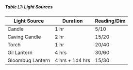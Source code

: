 ##### Table L1: Light Sources
| Light Source           | Duration        | Reading/Dim |
| ---------------- | --------------- | ----------- |
| Candle           | 1 hr            | 5/10        |
| Caving Candle    | 2 hr            | 15/20       |
| Torch            | 1 hr            | 20/40       |
| Oil Lantern      | 4 hrs           | 30/60       |
| Gloombug Lantern | 4 hrs + 1d4 hrs | 15/30       | 
